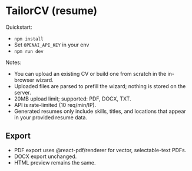 # TailorCV (resume)
Quickstart:
- `npm install`
- Set `OPENAI_API_KEY` in your env
- `npm run dev`

Notes:
- You can upload an existing CV or build one from scratch in the in-browser wizard.
- Uploaded files are parsed to prefill the wizard; nothing is stored on the server.
- 20MB upload limit; supported: PDF, DOCX, TXT.
- API is rate-limited (10 req/min/IP).
- Generated resumes only include skills, titles, and locations that appear in your provided resume data.

## Export
- PDF export uses @react-pdf/renderer for vector, selectable-text PDFs.
- DOCX export unchanged.
- HTML preview remains the same.
